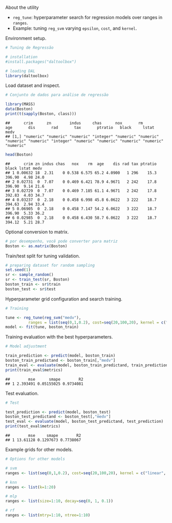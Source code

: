 About the utility
- `reg_tune`: hyperparameter search for regression models over ranges in `ranges`.
- Example: tuning `reg_svm` varying `epsilon`, `cost`, and `kernel`.

Environment setup.

``` r
# Tuning de Regressão 

# installation 
#install.packages("daltoolbox")

# loading DAL
library(daltoolbox) 
```

Load dataset and inspect.

``` r
# Conjunto de dados para análise de regressão

library(MASS)
data(Boston)
print(t(sapply(Boston, class)))
```

```
##      crim      zn        indus     chas      nox       rm        age       dis       rad       tax       ptratio   black     lstat     medv     
## [1,] "numeric" "numeric" "numeric" "integer" "numeric" "numeric" "numeric" "numeric" "integer" "numeric" "numeric" "numeric" "numeric" "numeric"
```

``` r
head(Boston)
```

```
##      crim zn indus chas   nox    rm  age    dis rad tax ptratio  black lstat medv
## 1 0.00632 18  2.31    0 0.538 6.575 65.2 4.0900   1 296    15.3 396.90  4.98 24.0
## 2 0.02731  0  7.07    0 0.469 6.421 78.9 4.9671   2 242    17.8 396.90  9.14 21.6
## 3 0.02729  0  7.07    0 0.469 7.185 61.1 4.9671   2 242    17.8 392.83  4.03 34.7
## 4 0.03237  0  2.18    0 0.458 6.998 45.8 6.0622   3 222    18.7 394.63  2.94 33.4
## 5 0.06905  0  2.18    0 0.458 7.147 54.2 6.0622   3 222    18.7 396.90  5.33 36.2
## 6 0.02985  0  2.18    0 0.458 6.430 58.7 6.0622   3 222    18.7 394.12  5.21 28.7
```

Optional conversion to matrix.

``` r
# por desempenho, você pode converter para matriz
Boston <- as.matrix(Boston)
```

Train/test split for tuning validation.

``` r
# preparing dataset for random sampling
set.seed(1)
sr <- sample_random()
sr <- train_test(sr, Boston)
boston_train <- sr$train
boston_test <- sr$test
```

Hyperparameter grid configuration and search training.

``` r
# Training

tune <- reg_tune(reg_svm("medv"), 
          ranges = list(seq(0,1,0.2), cost=seq(20,100,20), kernel = c("radial")))
model <- fit(tune, boston_train)
```

Training evaluation with the best hyperparameters.

``` r
# Model adjustment

train_prediction <- predict(model, boston_train)
boston_train_predictand <- boston_train[,"medv"]
train_eval <- evaluate(model, boston_train_predictand, train_prediction)
print(train_eval$metrics)
```

```
##        mse      smape        R2
## 1 2.393491 0.05155025 0.9734081
```

Test evaluation.

``` r
# Test

test_prediction <- predict(model, boston_test)
boston_test_predictand <- boston_test[,"medv"]
test_eval <- evaluate(model, boston_test_predictand, test_prediction)
print(test_eval$metrics)
```

```
##        mse     smape        R2
## 1 13.61128 0.1297673 0.7738067
```

Example grids for other models.

``` r
# Options for other models

# svm
ranges <- list(seq(0,1,0.2), cost=seq(20,100,20), kernel = c("linear", "radial", "polynomial", "sigmoid"))

# knn
ranges <- list(k=1:20)

# mlp
ranges <- list(size=1:10, decay=seq(0, 1, 0.1))

# rf
ranges <- list(mtry=1:10, ntree=1:10)
```
